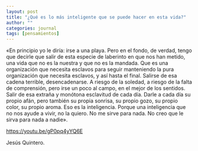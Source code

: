 ```yaml
---
layout: post
title: "¿Qué es lo más inteligente que se puede hacer en esta vida?"
author: ""
categories: journal
tags: [pensamientos]
---
```


«En principio yo le diría: irse a una playa. Pero en el fondo, de verdad, tengo que decirle que salir de esta especie de laberinto en que nos han metido, una vida que no es la nuestra y que no es la mandada. Que es una organización que necesita esclavos para seguir manteniendo la pura organización que necesita esclavos, y así hasta el final. Salirse de esa cadena terrible, desencadenarse. A riesgo de la soledad, a riesgo de la falta de comprensión, pero irse un poco al campo, en el mejor de los sentidos. Salir de esa extraña y monótona esclavitud de cada día. Darle a cada día su propio afán, pero también su propia sonrisa, su propio gozo, su propio color, su propio aroma. Eso es la inteligencia. Porque una inteligencia que no nos ayude a vivir, no la quiero. No me sirve para nada. No creo que le sirva para nada a nadie».

https://youtu.be/gP0pq4yYQ6E

Jesús Quintero.
